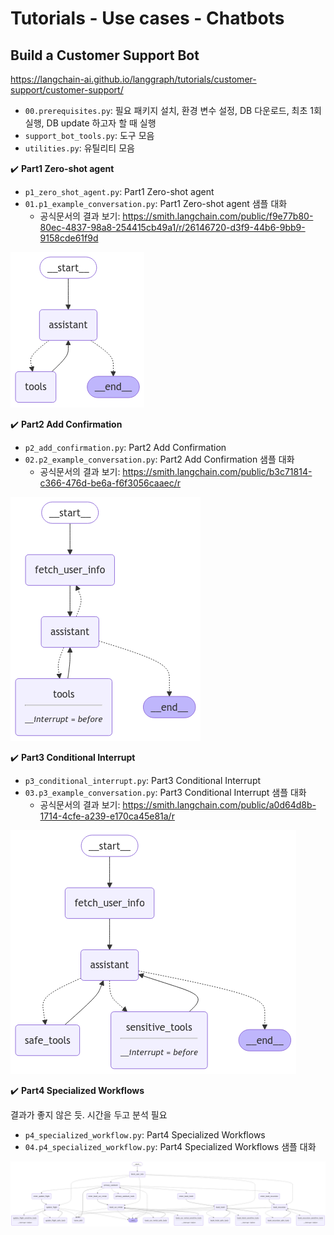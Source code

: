 # Tutorials - Use cases - Chatbots

## Build a Customer Support Bot

<https://langchain-ai.github.io/langgraph/tutorials/customer-support/customer-support/>

- `00.prerequisites.py`: 필요 패키지 설치, 환경 변수 설정, DB 다운로드, 최초 1회 실행, DB update 하고자 할 때 실행
- `support_bot_tools.py`: 도구 모음
- `utilities.py`: 유틸리티 모음

✔️ **Part1 Zero-shot agent**

- `p1_zero_shot_agent.py`: Part1 Zero-shot agent
- `01.p1_example_conversation.py`: Part1 Zero-shot agent 샘플 대화
  - 공식문서의 결과 보기: <https://smith.langchain.com/public/f9e77b80-80ec-4837-98a8-254415cb49a1/r/26146720-d3f9-44b6-9bb9-9158cde61f9d>

![part1 - graph](part_1_graph.png)

✔️ **Part2 Add Confirmation**

- `p2_add_confirmation.py`: Part2 Add Confirmation
- `02.p2_example_conversation.py`: Part2 Add Confirmation 샘플 대화
  - 공식문서의 결과 보기: <https://smith.langchain.com/public/b3c71814-c366-476d-be6a-f6f3056caaec/r>

![part2 - graph](part_2_graph.png)

✔️ **Part3 Conditional Interrupt**

- `p3_conditional_interrupt.py`: Part3 Conditional Interrupt
- `03.p3_example_conversation.py`: Part3 Conditional Interrupt 샘플 대화
  - 공식문서의 결과 보기: <https://smith.langchain.com/public/a0d64d8b-1714-4cfe-a239-e170ca45e81a/r>

![part3 - graph](part_3_graph.png)

✔️ **Part4 Specialized Workflows**

결과가 좋지 않은 듯. 시간을 두고 분석 필요

- `p4_specialized_workflow.py`: Part4 Specialized Workflows
- `04.p4_specialized_workflow.py`: Part4 Specialized Workflows 샘플 대화

![part4 - graph](part_4_graph.png)

